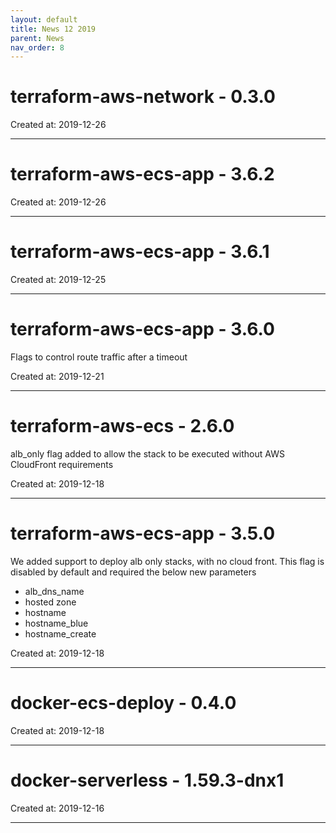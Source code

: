 ```yaml
---
layout: default
title: News 12 2019
parent: News
nav_order: 8
---
```




# terraform-aws-network - 0.3.0


Created at: 2019-12-26

---


# terraform-aws-ecs-app - 3.6.2


Created at: 2019-12-26

---


# terraform-aws-ecs-app - 3.6.1


Created at: 2019-12-25

---


# terraform-aws-ecs-app - 3.6.0
Flags to control route traffic after a timeout

Created at: 2019-12-21

---


# terraform-aws-ecs - 2.6.0
alb_only flag added to allow the stack to be executed without AWS CloudFront requirements

Created at: 2019-12-18

---


# terraform-aws-ecs-app - 3.5.0
We added support to deploy alb only stacks, with no cloud front.
This flag is disabled by default and required the below new parameters
- alb_dns_name
- hosted zone
- hostname
- hostname_blue
- hostname_create

Created at: 2019-12-18

---


# docker-ecs-deploy - 0.4.0


Created at: 2019-12-18

---


# docker-serverless - 1.59.3-dnx1


Created at: 2019-12-16

---

